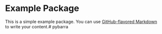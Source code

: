 # Example Package

This is a simple example package. You can use
[GitHub-flavored Markdown](https://guides.github.com/features/mastering-markdown/)
to write your content.# pybarra
